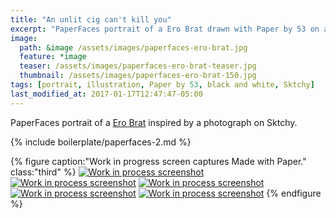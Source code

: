 ```yaml
---
title: "An unlit cig can't kill you"
excerpt: "PaperFaces portrait of a Ero Brat drawn with Paper by 53 on an iPad."
image: 
  path: &image /assets/images/paperfaces-ero-brat.jpg 
  feature: *image
  teaser: /assets/images/paperfaces-ero-brat-teaser.jpg
  thumbnail: /assets/images/paperfaces-ero-brat-150.jpg
tags: [portrait, illustration, Paper by 53, black and white, Sktchy]
last_modified_at: 2017-01-17T12:47:47-05:00
---
```


PaperFaces portrait of a [Ero Brat](http://sktchy.com/zPm01D) inspired by a photograph on Sktchy.

{% include boilerplate/paperfaces-2.md %}

{% figure caption:"Work in progress screen captures Made with Paper." class:"third" %}
[![Work in process screenshot](/assets/images/paperfaces-ero-brat-process-1-600.jpg)](/assets/images/paperfaces-ero-brat-process-1-lg.jpg) [![Work in process screenshot](/assets/images/paperfaces-ero-brat-process-2-600.jpg)](/assets/images/paperfaces-ero-brat-process-2-lg.jpg) [![Work in process screenshot](/assets/images/paperfaces-ero-brat-process-3-600.jpg)](/assets/images/paperfaces-ero-brat-process-3-lg.jpg) [![Work in process screenshot](/assets/images/paperfaces-ero-brat-process-4-600.jpg)](/assets/images/paperfaces-ero-brat-process-4-lg.jpg) [![Work in process screenshot](/assets/images/paperfaces-ero-brat-process-5-600.jpg)](/assets/images/paperfaces-ero-brat-process-5-lg.jpg)
{% endfigure %}
